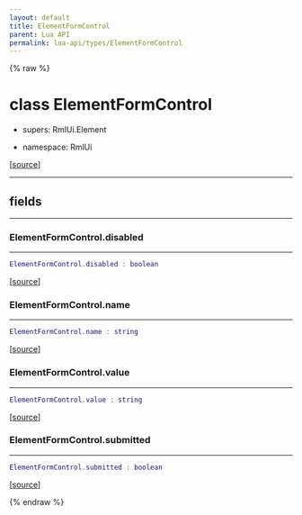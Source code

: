 ```yaml
---
layout: default
title: ElementFormControl
parent: Lua API
permalink: lua-api/types/ElementFormControl
---
```


{% raw %}

# class ElementFormControl


- supers: RmlUi.Element


- namespace: RmlUi



[<a href="https://github.com/beyond-all-reason/RecoilEngine/blob/b29554ca8a91605fa235eafe60ad740783359665/rts/Rml/SolLua/bind/ElementForm.cpp#L156-L158" target="_blank">source</a>]







---



## fields
---

### ElementFormControl.disabled
---
```lua
ElementFormControl.disabled : boolean
```



[<a href="https://github.com/beyond-all-reason/RecoilEngine/blob/b29554ca8a91605fa235eafe60ad740783359665/rts/Rml/SolLua/bind/ElementForm.cpp#L161-L161" target="_blank">source</a>]








### ElementFormControl.name
---
```lua
ElementFormControl.name : string
```



[<a href="https://github.com/beyond-all-reason/RecoilEngine/blob/b29554ca8a91605fa235eafe60ad740783359665/rts/Rml/SolLua/bind/ElementForm.cpp#L163-L163" target="_blank">source</a>]








### ElementFormControl.value
---
```lua
ElementFormControl.value : string
```



[<a href="https://github.com/beyond-all-reason/RecoilEngine/blob/b29554ca8a91605fa235eafe60ad740783359665/rts/Rml/SolLua/bind/ElementForm.cpp#L165-L165" target="_blank">source</a>]








### ElementFormControl.submitted
---
```lua
ElementFormControl.submitted : boolean
```



[<a href="https://github.com/beyond-all-reason/RecoilEngine/blob/b29554ca8a91605fa235eafe60ad740783359665/rts/Rml/SolLua/bind/ElementForm.cpp#L170-L170" target="_blank">source</a>]










{% endraw %}